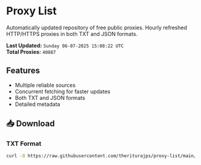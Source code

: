 # Proxy List

Automatically updated repository of free public proxies. Hourly refreshed HTTP/HTTPS proxies in both TXT and JSON formats.

**Last Updated:** `Sunday 06-07-2025 15:08:22 UTC`  
**Total Proxies:** `40887`

## Features
- Multiple reliable sources
- Concurrent fetching for faster updates
- Both TXT and JSON formats
- Detailed metadata

## 📥 Download

### TXT Format
```bash
curl -O https://raw.githubusercontent.com/theriturajps/proxy-list/main/proxies.txt